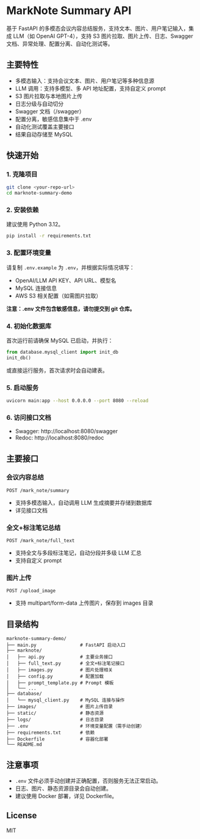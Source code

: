 # MarkNote Summary API

基于 FastAPI 的多模态会议内容总结服务，支持文本、图片、用户笔记输入，集成 LLM（如 OpenAI GPT-4），支持 S3 图片拉取、图片上传、日志、Swagger 文档、异常处理、配置分离、自动化测试等。

## 主要特性
- 多模态输入：支持会议文本、图片、用户笔记等多种信息源
- LLM 调用：支持多模型、多 API 地址配置，支持自定义 prompt
- S3 图片拉取与本地图片上传
- 日志分级与自动切分
- Swagger 文档（/swagger）
- 配置分离，敏感信息集中于 .env
- 自动化测试覆盖主要接口
- 结果自动存储至 MySQL

## 快速开始

### 1. 克隆项目
```bash
git clone <your-repo-url>
cd marknote-summary-demo
```

### 2. 安装依赖
建议使用 Python 3.12。
```bash
pip install -r requirements.txt
```

### 3. 配置环境变量
请复制 `.env.example` 为 `.env`，并根据实际情况填写：
- OpenAI/LLM API KEY、API URL、模型名
- MySQL 连接信息
- AWS S3 相关配置（如需图片拉取）

**注意：.env 文件包含敏感信息，请勿提交到 git 仓库。**

### 4. 初始化数据库
首次运行前请确保 MySQL 已启动，并执行：
```python
from database.mysql_client import init_db
init_db()
```
或直接运行服务，首次请求时会自动建表。

### 5. 启动服务
```bash
uvicorn main:app --host 0.0.0.0 --port 8080 --reload
```

### 6. 访问接口文档
- Swagger: http://localhost:8080/swagger
- Redoc:   http://localhost:8080/redoc

## 主要接口

### 会议内容总结
`POST /mark_note/summary`
- 支持多模态输入，自动调用 LLM 生成摘要并存储到数据库
- 详见接口文档

### 全文+标注笔记总结
`POST /mark_note/full_text`
- 支持全文与多段标注笔记，自动分段并多级 LLM 汇总
- 支持自定义 prompt

### 图片上传
`POST /upload_image`
- 支持 multipart/form-data 上传图片，保存到 images 目录

## 目录结构
```
marknote-summary-demo/
├── main.py                # FastAPI 启动入口
├── marknote/
│   ├── api.py             # 主要业务接口
│   ├── full_text.py       # 全文+标注笔记接口
│   ├── images.py          # 图片处理相关
│   ├── config.py          # 配置加载
│   ├── prompt_template.py # Prompt 模板
│   └── ...
├── database/
│   └── mysql_client.py    # MySQL 连接与操作
├── images/                # 图片上传目录
├── static/                # 静态资源
├── logs/                  # 日志目录
├── .env                   # 环境变量配置（需手动创建）
├── requirements.txt       # 依赖
├── Dockerfile             # 容器化部署
└── README.md
```

## 注意事项
- `.env` 文件必须手动创建并正确配置，否则服务无法正常启动。
- 日志、图片、静态资源目录会自动创建。
- 建议使用 Docker 部署，详见 Dockerfile。

## License
MIT
